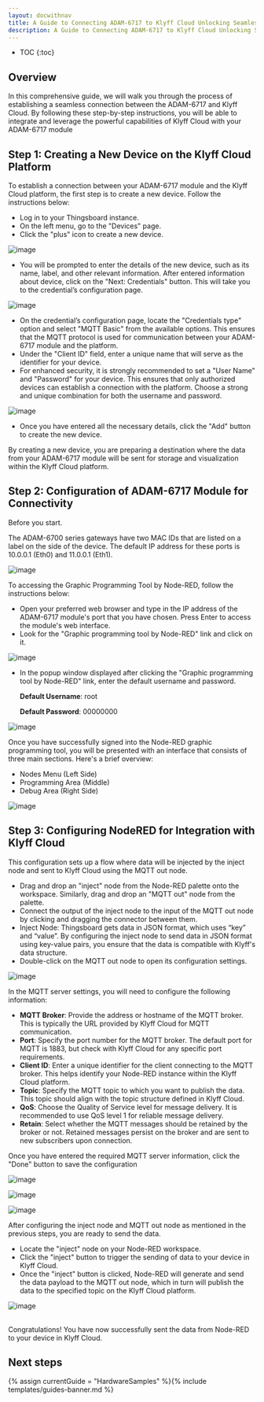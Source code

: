 ```yaml
---
layout: docwithnav
title: A Guide to Connecting ADAM-6717 to Klyff Cloud Unlocking Seamless IoT Connectivity
description: A Guide to Connecting ADAM-6717 to Klyff Cloud Unlocking Seamless IoT Connectivity
---
```


* TOC
{:toc}

## Overview

In this comprehensive guide, we will walk you through the process of establishing a seamless connection between the ADAM-6717 and Klyff Cloud. 
By following these step-by-step instructions, you will be able to integrate and leverage the powerful capabilities of Klyff Cloud with your ADAM-6717 module

## Step 1: Creating a New Device on the Klyff Cloud Platform

To establish a connection between your ADAM-6717 module and the Klyff Cloud platform, the first step is to create a new device. 
Follow the instructions below:

 - Log in to your Thingsboard instance. 
 - On the left menu, go to the "Devices" page. 
 - Click the "plus" icon to create a new device.

![image](/images/samples/solandtec/Imagen1.png)

 - You will be prompted to enter the details of the new device, such as its name, label, and other relevant information. After entered information about device, click on the "Next: Credentials" button. This will take you to the credential’s configuration page.

![image](/images/samples/solandtec/Imagen2.png)

 - On the credential’s configuration page, locate the "Credentials type" option and select "MQTT Basic" from the available options. This ensures that the MQTT protocol is used for communication between your ADAM-6717 module and the platform.
 - Under the "Client ID" field, enter a unique name that will serve as the identifier for your device.
 - For enhanced security, it is strongly recommended to set a "User Name" and "Password" for your device. 
This ensures that only authorized devices can establish a connection with the platform. Choose a strong and unique combination for both the username and password.

![image](/images/samples/solandtec/Imagen3.png)

 - Once you have entered all the necessary details, click the "Add" button to create the new device.

By creating a new device, you are preparing a destination where the data from your ADAM-6717 module will be sent for storage and visualization within the Klyff Cloud platform.

## Step 2: Configuration of ADAM-6717 Module for Connectivity

Before you start.

The ADAM-6700 series gateways have two MAC IDs that are listed on a label on the side of the device. The default IP address for these ports is 10.0.0.1 (Eth0) and 11.0.0.1 (Eth1).

![image](/images/samples/solandtec/internet-image.png)

To accessing the Graphic Programming Tool by Node-RED, follow the instructions below:
 - Open your preferred web browser and type in the IP address of the ADAM-6717 module's port that you have chosen. Press Enter to access the module's web interface.
 - Look for the "Graphic programming tool by Node-RED" link and click on it.

![image](/images/samples/solandtec/Imagen4.png)

 - In the popup window displayed after clicking the "Graphic programming  tool by Node-RED" link, enter the default username and password.

      **Default Username**: root

      **Default Password**: 00000000

![image](/images/samples/solandtec/Imagen5.png)

Once you have successfully signed into the Node-RED graphic programming tool, you will be presented with an interface that consists of three main sections. Here's a brief overview:
 - Nodes Menu (Left Side)
 - Programming Area (Middle)
 - Debug Area (Right Side)

![image](/images/samples/solandtec/Imagen6.png)

## Step 3: Configuring NodeRED for Integration with Klyff Cloud

This configuration sets up a flow where data will be injected by the inject node and sent to Klyff Cloud using the MQTT out node.
 - Drag and drop an "inject" node from the Node-RED palette onto the workspace. Similarly, drag and drop an "MQTT out" node from the palette.
 - Connect the output of the inject node to the input of the MQTT out node by clicking and dragging the connector between them.
 - Inject Node: Thingsboard gets data in JSON format, which uses “key” and “value”. By configuring the inject node to send data in JSON format using key-value pairs, you ensure that the data is compatible with Klyff's data structure.
 - Double-click on the MQTT out node to open its configuration settings.

![image](/images/samples/solandtec/Imagen7.png)

In the MQTT server settings, you will need to configure the following information:

 - **MQTT Broker**: Provide the address or hostname of the MQTT broker. This   is   typically   the   URL   provided   by   Klyff   Cloud   for   MQTT communication.
 - **Port**: Specify the port number for the MQTT broker. The default port for MQTT is 1883, but check with Klyff Cloud for any specific port requirements.
 - **Client ID**: Enter a unique identifier for the client connecting to the MQTT broker. This helps identify your Node-RED instance within the Klyff Cloud platform.
 - **Topic**: Specify the MQTT topic to which you want to publish the data. This topic should align with the topic structure defined in Klyff Cloud.
 - **QoS**: Choose the Quality of Service level for message delivery. It is recommended to use QoS level 1 for reliable message delivery.
 - **Retain**: Select whether the MQTT messages should be retained by the broker or not. Retained messages persist on the broker and are sent to new subscribers upon connection.

Once you have entered the required MQTT server information, click the "Done" button to save the configuration

![image](/images/samples/solandtec/Imagen8.png)

![image](/images/samples/solandtec/Imagen9.png)

![image](/images/samples/solandtec/Imagen10.png)

After configuring the inject node and MQTT out node as mentioned in the previous steps, you are ready to send the data. 
 - Locate the "inject" node on your Node-RED workspace.
 - Click the "inject" button to trigger the sending of data to your device in Klyff Cloud.
 - Once the "inject" button is clicked, Node-RED will generate and send the data payload to the MQTT out node, which in turn will publish the data to the specified topic on the Klyff Cloud platform.

![image](/images/samples/solandtec/Imagen11.png)

<br>
Congratulations! You have now successfully sent the data from Node-RED to your device in Klyff Cloud.

## Next steps

{% assign currentGuide = "HardwareSamples" %}{% include templates/guides-banner.md %}
